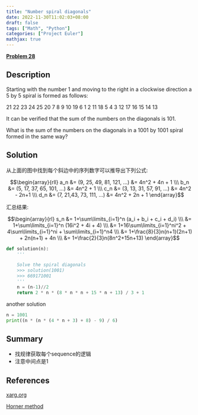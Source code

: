 ```yaml
---
title: "Number spiral diagonals"
date: 2022-11-30T11:02:03+08:00
draft: false
tags: ["Math", "Python"]
categories: ["Project Euler"]
mathjax: true
---
```


[**Problem 28**](https://projecteuler.net/problem=28)

## Description

Starting with the number 1 and moving to the right in a clockwise direction a 5 by 5 spiral is formed as follows:

21 22 23 24 25
20 7 8 9 10
19 6 1 2 11
18 5 4 3 12
17 16 15 14 13

It can be verified that the sum of the numbers on the diagonals is 101.

What is the sum of the numbers on the diagonals in a 1001 by 1001 spiral formed in the same way?

## Solution

从上面的图中找到每个斜边中的序列数字可以推导出下列公式:

$$\begin{array}{rll}
a_n &= (9, 25, 49, 81, 121, ...) &= 4n^2 + 4n + 1
\\\ b_n &= (5, 17, 37, 65, 101, ...) &= 4n^2 + 1
\\\ c_n &= (3, 13, 31, 57, 91, ...) &= 4n^2 - 2n+1
\\\ d_n &= (7, 21,43, 73, 111, ...) &= 4n^2 + 2n + 1
\end{array}$$

汇总结果:

$$\begin{array}{rl}
s_n &= 1+\sum\limits_{i=1}^n (a_i + b_i + c_i + d_i)
\\\ &= 1+\sum\limits_{i=1}^n (16i^2 + 4i + 4)
\\\ &= 1+16\sum\limits_{i=1}^ni^2 + 4\sum\limits_{i=1}^ni + \sum\limits_{i=1}^n4
\\\ &= 1+\frac{8}{3}n(n+1)(2n+1) + 2n(n+1) + 4n
\\\ &= 1+\frac{2}{3}n(8n^2+15n+13)
\end{array}$$

```python
def solution(n):
    '''

    Solve the spiral diagonals
    >>> solution(1001)
    >>> 669171001
    '''
    n = (n-1)//2
    return 2 * n * (8 * n * n + 15 * n + 13) / 3 + 1
```

another solution

```python
n = 1001
print((n * (n * (4 * n + 3) + 8) - 9) / 6)
```

## Summary

- 找规律获取每个sequence的逻辑
- 注意中间点是1

## References

[xarg.org](https://www.xarg.org/puzzle/project-euler/problem-28/)

[Horner method](https://en.wikipedia.org/wiki/Horner%27s_method)
